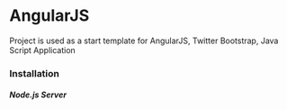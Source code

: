 # AngularJS

Project is used as a start template for AngularJS, Twitter Bootstrap, Java Script Application

### Installation

##### Node.js Server

